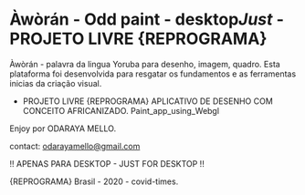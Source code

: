 # Àwòrán - Odd paint - desktop*Just* - PROJETO LIVRE {REPROGRAMA}

Àwòrán - palavra da lingua Yoruba para desenho, imagem, quadro. 
Esta plataforma foi desenvolvida para resgatar os fundamentos e as ferramentas inicias da criação visual.
 - PROJETO LIVRE {REPROGRAMA}
 APLICATIVO DE DESENHO COM CONCEITO AFRICANIZADO. 
 Paint_app_using_Webgl 

Enjoy
por ODARAYA MELLO.

contact: odarayamello@gmail.com
 
 !! APENAS PARA DESKTOP - JUST FOR DESKTOP !!
 
{REPROGRAMA} Brasil - 2020 - covid-times.
